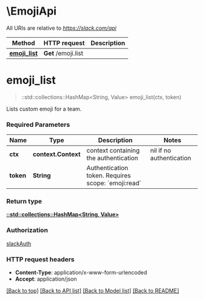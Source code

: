 # \EmojiApi

All URIs are relative to *https://slack.com/api*

Method | HTTP request | Description
------------- | ------------- | -------------
[**emoji_list**](EmojiApi.md#emoji_list) | **Get** /emoji.list | 


# **emoji_list**
> ::std::collections::HashMap<String, Value> emoji_list(ctx, token)


Lists custom emoji for a team.

### Required Parameters

Name | Type | Description  | Notes
------------- | ------------- | ------------- | -------------
 **ctx** | **context.Context** | context containing the authentication | nil if no authentication
  **token** | **String**| Authentication token. Requires scope: &#x60;emoji:read&#x60; | 

### Return type

[**::std::collections::HashMap<String, Value>**](Value.md)

### Authorization

[slackAuth](../README.md#slackAuth)

### HTTP request headers

 - **Content-Type**: application/x-www-form-urlencoded
 - **Accept**: application/json

[[Back to top]](#) [[Back to API list]](../README.md#documentation-for-api-endpoints) [[Back to Model list]](../README.md#documentation-for-models) [[Back to README]](../README.md)

